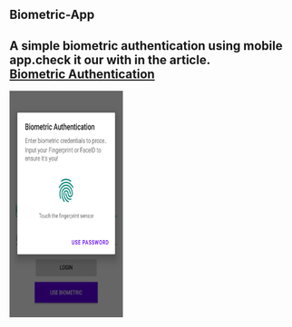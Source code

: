 ## Biometric-App
A simple biometric authentication using mobile app.check it our with in the article.  
[Biometric Authentication](https://saqibvnb.medium.com/biometric-authentication-in-android-kotlin-2178cd227afb)
---
<img src= "https://github.com/SaqibAhmed-hub/Biometric-App/blob/biometricCrypto/media/LongScreenshot_2022-03-15-17-23-12.png" width =200 height=400>

